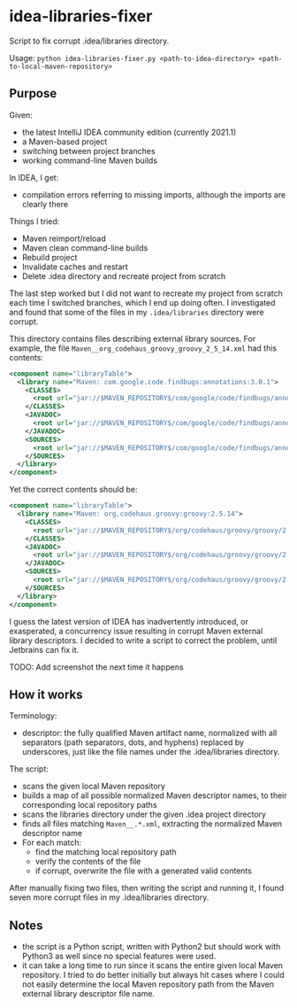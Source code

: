 # idea-libraries-fixer

Script to fix corrupt .idea/libraries directory.

Usage: `python idea-libraries-fixer.py <path-to-idea-directory> <path-to-local-maven-repository>`

## Purpose

Given:
* the latest IntelliJ IDEA community edition (currently 2021.1)
* a Maven-based project
* switching between project branches
* working command-line Maven builds

In IDEA, I get:
* compilation errors referring to missing imports, although the imports are clearly there

Things I tried:
* Maven reimport/reload
* Maven clean command-line builds
* Rebuild project
* Invalidate caches and restart
* Delete .idea directory and recreate project from scratch

The last step worked but I did not want to recreate my project from scratch each time I switched branches, which I end up doing often.  I investigated and found that some of the files in my `.idea/libraries` directory were corrupt.

This directory contains files describing external library sources.  For example, the file `Maven__org_codehaus_groovy_groovy_2_5_14.xml` had this contents:
```xml
<component name="libraryTable">
  <library name="Maven: com.google.code.findbugs:annotations:3.0.1">
    <CLASSES>
      <root url="jar://$MAVEN_REPOSITORY$/com/google/code/findbugs/annotations/3.0.1/annotations-3.0.1.jar!/" />
    </CLASSES>
    <JAVADOC>
      <root url="jar://$MAVEN_REPOSITORY$/com/google/code/findbugs/annotations/3.0.1/annotations-3.0.1-javadoc.jar!/" />
    </JAVADOC>
    <SOURCES>
      <root url="jar://$MAVEN_REPOSITORY$/com/google/code/findbugs/annotations/3.0.1/annotations-3.0.1-sources.jar!/" />
    </SOURCES>
  </library>
</component>
```

Yet the correct contents should be:
```xml
<component name="libraryTable">
  <library name="Maven: org.codehaus.groovy:groovy:2.5.14">
    <CLASSES>
      <root url="jar://$MAVEN_REPOSITORY$/org/codehaus/groovy/groovy/2.5.14/groovy-2.5.14.jar!/" />
    </CLASSES>
    <JAVADOC>
      <root url="jar://$MAVEN_REPOSITORY$/org/codehaus/groovy/groovy/2.5.14/groovy-2.5.14-javadoc.jar!/" />
    </JAVADOC>
    <SOURCES>
      <root url="jar://$MAVEN_REPOSITORY$/org/codehaus/groovy/groovy/2.5.14/groovy-2.5.14-sources.jar!/" />
    </SOURCES>
  </library>
</component>
```

I guess the latest version of IDEA has inadvertently introduced, or exasperated, a concurrency issue resulting in corrupt Maven external library descriptors.  I decided to write a script to correct the problem, until Jetbrains can fix it.

TODO: Add screenshot the next time it happens

## How it works

Terminology:
* descriptor: the fully qualified Maven artifact name, normalized with all separators (path separators, dots, and hyphens) replaced by underscores, just like the file names under the .idea/libraries directory.

The script:
* scans the given local Maven repository
* builds a map of all possible normalized Maven descriptor names, to their corresponding local repository paths
* scans the libraries directory under the given .idea project directory
* finds all files matching `Maven__.*.xml`, extracting the normalized Maven descriptor name
* For each match:
  * find the matching local repository path
  * verify the contents of the file
  * if corrupt, overwrite the file with a generated valid contents

After manually fixing two files, then writing the script and running it, I found seven more corrupt files in my .idea/libraries directory.

## Notes

* the script is a Python script, written with Python2 but should work with Python3 as well since no special features were used.
* it can take a long time to run since it scans the entire given local Maven repository. I tried to do better initially but always hit cases where I could not easily determine the local Maven repository path from the Maven external library descriptor file name.
